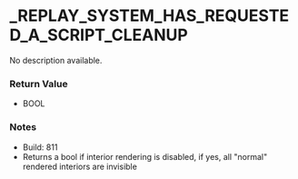 # _REPLAY_SYSTEM_HAS_REQUESTED_A_SCRIPT_CLEANUP

No description available.

### Return Value
* BOOL

### Notes
* Build: 811
* Returns a bool if interior rendering is disabled, if yes, all "normal" rendered interiors are invisible

